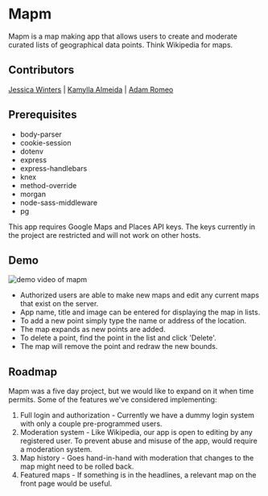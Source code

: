 # Mapm
Mapm is a map making app that allows users to create and moderate curated lists of geographical data points. Think Wikipedia for maps.

## Contributors
[Jessica Winters](https://github.com/Jesswinters)  |
[Kamylla Almeida](https://github.com/KamyllaAlmeida) |
[Adam Romeo](https://github.com/arromeo)

## Prerequisites

- body-parser
- cookie-session
- dotenv
- express
- express-handlebars
- knex
- method-override
- morgan
- node-sass-middleware
- pg

This app requires Google Maps and Places API keys. The keys currently in the project are restricted and will not work on other hosts.

## Demo

![demo video of mapm](https://github.com/jesswinters/mapm/blob/master/docs/mapm_demo.gif?raw=true)

- Authorized users are able to make new maps and edit any current maps that exist on the server.
- App name, title and image can be entered for displaying the map in lists.
- To add a new point simply type the name or address of the location.
- The map expands as new points are added.
- To delete a point, find the point in the list and click 'Delete'.
- The map will remove the point and redraw the new bounds.

## Roadmap

Mapm was a five day project, but we would like to expand on it when time permits. Some of the features we've considered implementing:

1. Full login and authorization - Currently we have a dummy login system with only a couple pre-programmed users.
2. Moderation system - Like Wikipedia, our app is open to editing by any registered user. To prevent abuse and misuse of the app, would require a moderation system.
3. Map history - Goes hand-in-hand with moderation that changes to the map might need to be rolled back.
4. Featured maps - If something is in the headlines, a relevant map on the front page would be useful.
